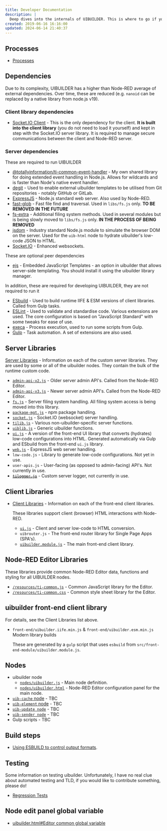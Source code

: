 ```yaml
---
title: Developer Documentation
description: |
  Deep dives into the internals of UIBUILDER. This is where to go if you need to understand how things work. These documents may lag behind the actual code however, so it is always worth also referencing the current codebase.
created: 2019-06-16 16:16:00
updated: 2024-06-14 21:40:37
---
```


## Processes

* [Processes](processes/README.md)

## Dependencies

Due to its complexity, UIBUILDER has a higher than Node-RED average of external dependencies. Over time, these are reduced (e.g. `nanoid` can be replaced by a native library from node.js v19).

### Client library dependencies

* [Socket.IO Client](https://www.npmjs.com/package/socket.io-client) - This is the only dependency for the client. **It is built into the client library** (you do not need to load it yourself) and kept in step with the Socket.IO server library. It is required to manage secure communications between the client and Node-RED server.

### Server dependencies

These are required to run UIBUILDER

* [@totallyinformation/ti-common-event-handler](https://www.npmjs.com/package/@totallyinformation/ti-common-event-handler) - My own shared library for doing extended event handling in Node.js. Allows for wildcards and is faster than Node's native event handler.
* [degit](https://www.npmjs.com/package/degit) - Used to enable external uibuilder templates to be utilised from Git repositories - notably GitHub or GitLab.
* [ExpressJS](https://www.npmjs.com/package/express) - Node.js standard web server. Also used by Node-RED.
* [fast-glob](https://www.npmjs.com/package/fast-glob) - Fast file find and traversal. Used in `libs/fs.js` only. **TO BE REMOVED IN THE FUTURE**
* [fs-extra](https://www.npmjs.com/package/fs-extra) - Additional filing system methods. Used in several modules but is being slowly moved to `libs/fs.js` only. **IN THE PROCESS OF BEING REMOVED**
* [jsdom](https://www.npmjs.com/package/jsdom) - Industry standard Node.js module to simulate the browser DOM on the server. Used for the `uib-html` node to hydrate uibuilder's low-code JSON to HTML.
* [Socket.IO](https://www.npmjs.com/package/socket.io) - Enhanced websockets.

These are optional peer dependencies

* [ejs](https://www.npmjs.com/package/ejs) - Embedded JavaScript Templates - an option in uibuilder that allows server-side templating. You should install it using the uibuilder library manager.

In addition, these are required for developing UIBUILDER, they are not required to run it

* [ESbuild]() - Used to build runtime IIFE & ESM versions of client libraries. Called from Gulp tasks.
* [ESLint]() - Used to validate and standardise code. Various extensions are used. The core configuration is based on "JavaScript Standard" with some tweaks for ease of use.
* [execa](https://www.npmjs.com/package/execa) - Process execution, used to run some scripts from Gulp.
* [Gulp]() - Task automation. A set of extensions are also used.


## Server Libraries

[Server Libraries](dev/server-libs/README.md) - Information on each of the custom server libraries. They are used by some or all of the uibuilder nodes. They contain the bulk of the runtime custom code.

* [`admin-api-v2.js`](dev/server-libs/admin-api-v2) - Older server admin API's. Called from the Node-RED Editor.
* [`admin-api-v3.js`](dev/server-libs/admin-api-v3) - Newer server admin API's. Called from the Node-RED Editor.
* [`fs.js`](dev/server-libs/fs) - Server filing system handling. All filing system access is being moved into this library.
* [`package-mgt.js`](dev/server-libs/package-mgt) - npm package handling.
* [`socket.js`](dev/server-libs/socket) - Socket.IO (websocket) server handling.
* [`tilib.js`](dev/server-libs/tilib) - Various non-uibuilder-specific server functions.
* [`uiblib.js`](dev/server-libs/uiblib) - Generic uibuilder functions.
* [`ui.js`](dev/client-libs/ui) - A version of the front-end UI library that converts (hydrates) low-code configurations into HTML. Generated automatically via Gulp and ESbuild from the front-end `ui.js` library.
* [`web.js`](dev/server-libs/web) - ExpressJS web server handling.
* `low-code.js` - Library to generate low-code configurations. Not yet in use.
* `user-apis.js` - User-facing (as opposed to admin-facing) API's. Not currently in use.
* ~~[`tilogger.js`](dev/server-libs/tilogger)~~ - Custom server logger, not currently in use.

## Client Libraries

* [Client Libraries](dev/client-libs/README.md) - Information on each of the front-end client libraries.

  These libraries support client (browser) HTML interactions with Node-RED.

  * [`ui.js`](dev/client-libs/ui) - Client and server low-code to HTML conversion.
  * `uibrouter.js` - The front-end router library for Single Page Apps (SPA's).
  * [`uibuilder.module.js`](dev/client-libs/uibuilder-module) - The main front-end client library.

## Node-RED Editor Libraries

These libraries provide common Node-RED Editor data, functions and styling for all UIBUILDER nodes.

* [`/resources/ti-common.js`](dev/editor-libs/ti-common) - Common JavaScript library for the Editor.
* [`/resources/ti-common.css`](dev/editor-libs/ti-common-css) - Common style sheet library for the Editor.

## uibuilder front-end client library

  For details, see the Client Libraries list above.

  * `front-end/uibuilder.iife.min.js` & `front-end/uibuilder.esm.min.js` Modern library builds
  
    These are generated by a `gulp` script that uses `esbuild` from `src/front-end-module/uibuilder.module.js`.

## Nodes

* uibuilder node
  * [`nodes/uibuilder.js`](dev/uibuilder-js.md) - Main node definition.
  * [`nodes/uibuilder.html`](dev/uibuilder-html.md) - Node-RED Editor configuration panel for the main node.
* [`uib-cache` node](nodes/uib-cache) - TBC
* [`uib-element` node](nodes/uib-element) - TBC
* [`uib-update node`](nodes/uib-update) - TBC
* [`uib-sender node`](nodes/uib-sender) - TBC
* Gulp scripts - TBC

## Build steps

* [Using ESBUILD to control output formats](dev/build-steps.md).

## Testing

Some information on testing uibuilder. Unfortunately, I have no real clue about automated testing and TLD, if you would like to contribute something, please do!

* [Regression Tests](dev/regression-tests.md)

## Node edit panel global variable

* [uibuilder.html#Editor common global variable](dev/uibuilder-html#editor-common-global-variable)
